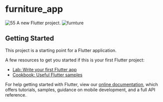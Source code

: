 # furniture_app
![55](https://user-images.githubusercontent.com/68785353/155743980-4cb1dcc9-30d9-4a37-af0d-404d698bae43.png)
A new Flutter project.
![furnture](https://user-images.githubusercontent.com/68785353/155746629-4d950b87-9a13-4cf7-bd36-c1dee383b3d8.png)

## Getting Started

This project is a starting point for a Flutter application.

A few resources to get you started if this is your first Flutter project:

- [Lab: Write your first Flutter app](https://flutter.dev/docs/get-started/codelab)
- [Cookbook: Useful Flutter samples](https://flutter.dev/docs/cookbook)


For help getting started with Flutter, view our
[online documentation](https://flutter.dev/docs), which offers tutorials,
samples, guidance on mobile development, and a full API reference.
